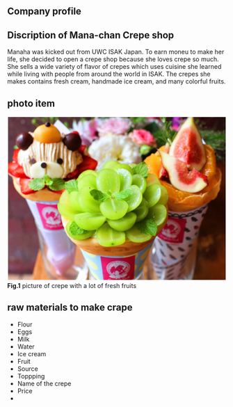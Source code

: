 ## Company profile
## Discription of Mana-chan Crepe shop
Manaha was kicked out from UWC ISAK Japan. To earn moneu to make her life, she decided to open a crepe shop because she loves crepe so much. She sells a wide variety of flavor of crepes which uses cuisine she learned while living with people from around the world in ISAK. The crepes she makes contains fresh cream, handmade ice cream, and many colorful fruits. 


## photo item
![Mtyxv3QDrlZixFDWyncvKNyiNXBwPzc8xt58gddP.jpeg](..%2Fassets%2FMtyxv3QDrlZixFDWyncvKNyiNXBwPzc8xt58gddP.jpeg)
**Fig.1** picture of crepe with a lot of fresh fruits

## raw materials to make crape
- Flour
- Eggs
- Milk
- Water
- Ice cream
- Fruit
- Source
- Toppping
- Name of the crepe
- Price
- 